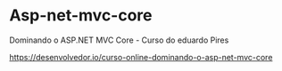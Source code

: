 # Asp-net-mvc-core
Dominando o ASP.NET MVC Core - Curso do eduardo Pires

https://desenvolvedor.io/curso-online-dominando-o-asp-net-mvc-core
